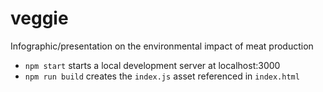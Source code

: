# veggie
Infographic/presentation on the environmental impact of meat production

* `npm start` starts a local development server at localhost:3000
* `npm run build` creates the `index.js` asset referenced in `index.html`
